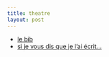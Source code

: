 ```yaml
---
title: theatre
layout: post
---
```


- [le bib](theatre/bib.md)
- [si je vous dis que je l’ai écrit...](theatre/si_je_vous_dis.html)
